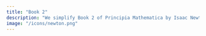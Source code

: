 ```yaml
---
title: "Book 2"
description: "We simplify Book 2 of Principia Mathematica by Isaac Newton."
image: "/icons/newton.png"
---
```

